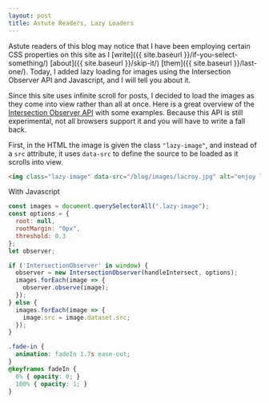 ```yaml
---
layout: post
title: Astute Readers, Lazy Loaders
---
```

Astute readers of this blog may notice that I have been employing certain CSS properties on this site as I [write]({{ site.baseurl }}/if-you-select-something/) [about]({{ site.baseurl }}/skip-it/) [them]({{ site.baseurl }}/last-one/). Today, I added lazy loading for images using the Intersection Observer API and Javascript, and I will tell you about it.

Since this site uses infinite scroll for posts, I decided to load the images as they come into view rather than all at once. Here is a great overview of the [Intersection Observer API](https://developer.mozilla.org/en-US/docs/Web/API/Intersection_Observer_API) with some examples. Because this API is still experimental, not all browsers support it and you will have to write a fall back.

First, in the HTML the image is given the class `"lazy-image"`, and instead of a `src` attribute, it uses `data-src` to define the source to be loaded as it scrolls into view.

```html
<img class="lazy-image" data-src="/blog/images/lacroy.jpg" alt="enjoy la croy">
```

With Javascript

```js
const images = document.querySelectorAll(".lazy-image");
const options = {
  root: null,
  rootMargin: "0px",
  threshold: 0.3
};
let observer;

if ('IntersectionObserver' in window) {
  observer = new IntersectionObserver(handleIntersect, options);
  images.forEach(image => {
    observer.observe(image);
  });
} else {
  images.forEach(image => {
    image.src = image.dataset.src;
  });
}
```




```css
.fade-in {
  animation: fadeIn 1.7s ease-out;
}
@keyframes fadeIn {
  0% { opacity: 0; }
  100% { opacity: 1; }
}
```

